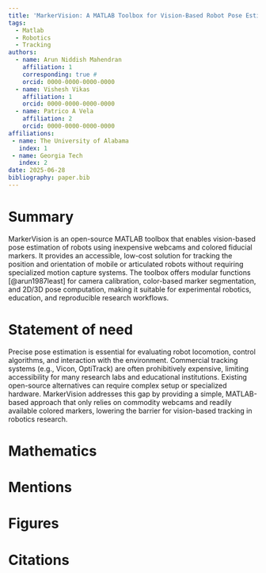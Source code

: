 ```yaml
---
title: 'MarkerVision: A MATLAB Toolbox for Vision-Based Robot Pose Estimation with Fiducial Markers'
tags:
  - Matlab
  - Robotics
  - Tracking
authors:
  - name: Arun Niddish Mahendran
    affiliation: 1
    corresponding: true #
    orcid: 0000-0000-0000-0000
  - name: Vishesh Vikas
    affiliation: 1
    orcid: 0000-0000-0000-0000
  - name: Patrico A Vela
    affiliation: 2
    orcid: 0000-0000-0000-0000
affiliations:
 - name: The University of Alabama
   index: 1
 - name: Georgia Tech
   index: 2
date: 2025-06-28
bibliography: paper.bib
---
```


# Summary

MarkerVision is an open-source MATLAB toolbox that enables vision-based pose estimation of robots using inexpensive webcams and colored fiducial markers. It provides an accessible, low-cost solution for tracking the position and orientation of mobile or articulated robots without requiring specialized motion capture systems. The toolbox offers modular functions [@arun1987least] for camera calibration, color-based marker segmentation, and 2D/3D pose computation, making it suitable for experimental robotics, education, and reproducible research workflows.

# Statement of need

Precise pose estimation is essential for evaluating robot locomotion, control algorithms, and interaction with the environment. Commercial tracking systems (e.g., Vicon, OptiTrack) are often prohibitively expensive, limiting accessibility for many research labs and educational institutions. Existing open-source alternatives can require complex setup or specialized hardware. MarkerVision addresses this gap by providing a simple, MATLAB-based approach that only relies on commodity webcams and readily available colored markers, lowering the barrier for vision-based tracking in robotics research.

# Mathematics


# Mentions

# Figures

# Citations
